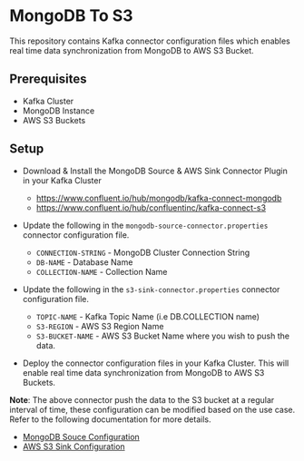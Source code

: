 # MongoDB To S3

This repository contains Kafka connector configuration files which enables real time data synchronization from MongoDB to AWS S3 Bucket.

## Prerequisites

- Kafka Cluster
- MongoDB Instance
- AWS S3 Buckets

## Setup 

- Download & Install the MongoDB Source & AWS Sink Connector Plugin in your Kafka Cluster 
    - https://www.confluent.io/hub/mongodb/kafka-connect-mongodb
    - https://www.confluent.io/hub/confluentinc/kafka-connect-s3

- Update the following in the `mongodb-source-connector.properties` connector configuration file.
    - `CONNECTION-STRING` - MongoDB Cluster Connection String
    - `DB-NAME` - Database Name
    - `COLLECTION-NAME` - Collection Name

- Update the following in the `s3-sink-connector.properties` connector configuration file.
    - `TOPIC-NAME` - Kafka Topic Name (i.e DB.COLLECTION name)
    - `S3-REGION` - AWS S3 Region Name
    - `S3-BUCKET-NAME` - AWS S3 Bucket Name where you wish to push the data.

- Deploy the connector configuration files in your Kafka Cluster. This will enable real time data synchronization from MongoDB to AWS S3 Buckets.

**Note**: The above connector push the data to the S3 bucket at a regular interval of time, these configuration can be modified based on the use case. Refer to the following documentation for more details.
- [MongoDB Souce Configuration](https://www.mongodb.com/docs/kafka-connector/current/source-connector/configuration-properties/)
- [AWS S3 Sink Configuration](https://docs.confluent.io/kafka-connectors/s3-sink/current/configuration_options.html)